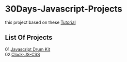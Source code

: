 # 30Days-Javascript-Projects
this project based on these [Tutorial](https://javascript30.com/)
## List Of Projects
01.[Javascript Drum Kit](https://github.com/vandeace/30Days-Javascript-Projects/tree/master/01-Javascript-Drum-Kit)
<br/>
02.[Clock-JS-CSS](https://github.com/vandeace/30Days-Javascript-Projects/tree/master/02-CSS-JS-Clock)
